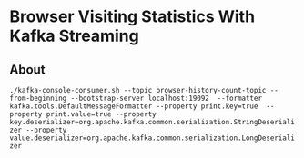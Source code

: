 # Browser Visiting Statistics With Kafka Streaming 
## About
```./kafka-console-consumer.sh --topic browser-history-count-topic --from-beginning --bootstrap-server localhost:19092  --formatter kafka.tools.DefaultMessageFormatter --property print.key=true  --property print.value=true --property key.deserializer=org.apache.kafka.common.serialization.StringDeserializer --property value.deserializer=org.apache.kafka.common.serialization.LongDeserializer```






 
